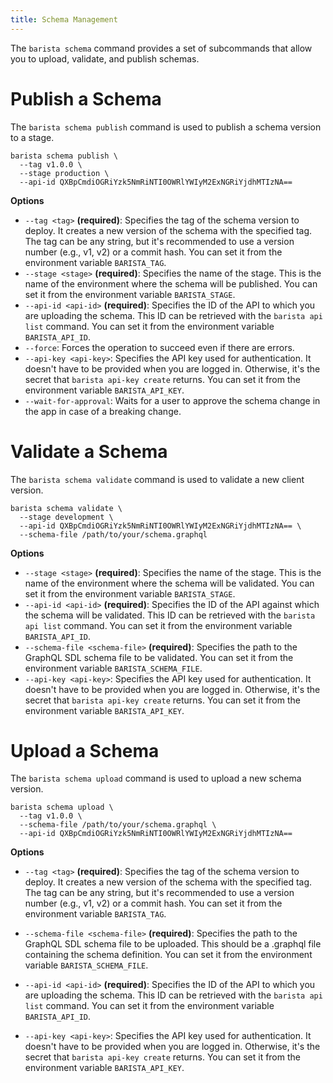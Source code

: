 ```yaml
---
title: Schema Management
---
```


The `barista schema` command provides a set of subcommands that allow you to upload, validate, and publish schemas.

# Publish a Schema

The `barista schema publish` command is used to publish a schema version to a stage.

```shell
barista schema publish \
  --tag v1.0.0 \
  --stage production \
  --api-id QXBpCmdiOGRiYzk5NmRiNTI0OWRlYWIyM2ExNGRiYjdhMTIzNA==
```

**Options**

- `--tag <tag>` **(required)**: Specifies the tag of the schema version to deploy. It creates a new version of the schema with the specified tag. The tag can be any string, but it's recommended to use a version number (e.g., v1, v2) or a commit hash. You can set it from the environment variable `BARISTA_TAG`.
- `--stage <stage>` **(required)**: Specifies the name of the stage. This is the name of the environment where the schema will be published. You can set it from the environment variable `BARISTA_STAGE`.
- `--api-id <api-id>` **(required)**: Specifies the ID of the API to which you are uploading the schema. This ID can be retrieved with the `barista api list` command. You can set it from the environment variable `BARISTA_API_ID`.
- `--force`: Forces the operation to succeed even if there are errors.
- `--api-key <api-key>`: Specifies the API key used for authentication. It doesn't have to be provided when you are logged in. Otherwise, it's the secret that `barista api-key create` returns. You can set it from the environment variable `BARISTA_API_KEY`.
- `--wait-for-approval`: Waits for a user to approve the schema change in the app in case of a breaking change.

# Validate a Schema

The `barista schema validate` command is used to validate a new client version.

```shell
barista schema validate \
  --stage development \
  --api-id QXBpCmdiOGRiYzk5NmRiNTI0OWRlYWIyM2ExNGRiYjdhMTIzNA== \
  --schema-file /path/to/your/schema.graphql
```

**Options**

- `--stage <stage>` **(required)**: Specifies the name of the stage. This is the name of the environment where the schema will be validated. You can set it from the environment variable `BARISTA_STAGE`.
- `--api-id <api-id>` **(required)**: Specifies the ID of the API against which the schema will be validated. This ID can be retrieved with the `barista api list` command. You can set it from the environment variable `BARISTA_API_ID`.
- `--schema-file <schema-file>` **(required)**: Specifies the path to the GraphQL SDL schema file to be validated. You can set it from the environment variable `BARISTA_SCHEMA_FILE`.
- `--api-key <api-key>`: Specifies the API key used for authentication. It doesn't have to be provided when you are logged in. Otherwise, it's the secret that `barista api-key create` returns. You can set it from the environment variable `BARISTA_API_KEY`.

# Upload a Schema

The `barista schema upload` command is used to upload a new schema version.

```shell
barista schema upload \
  --tag v1.0.0 \
  --schema-file /path/to/your/schema.graphql \
  --api-id QXBpCmdiOGRiYzk5NmRiNTI0OWRlYWIyM2ExNGRiYjdhMTIzNA==
```

**Options**

- `--tag <tag>` **(required)**: Specifies the tag of the schema version to deploy. It creates a new version of the schema with the specified tag. The tag can be any string, but it's recommended to use a version number (e.g., v1, v2) or a commit hash. You can set it from the environment variable `BARISTA_TAG`.
- `--schema-file <schema-file>` **(required)**: Specifies the path to the GraphQL SDL schema file to be uploaded. This should be a .graphql file containing the schema definition. You can set it from the environment variable `BARISTA_SCHEMA_FILE`.

- `--api-id <api-id>` **(required)**: Specifies the ID of the API to which you are uploading the schema. This ID can be retrieved with the `barista api list` command. You can set it from the environment variable `BARISTA_API_ID`.

- `--api-key <api-key>`: Specifies the API key used for authentication. It doesn't have to be provided when you are logged in. Otherwise, it's the secret that `barista api-key create` returns. You can set it from the environment variable `BARISTA_API_KEY`.
